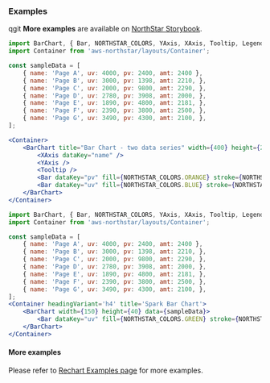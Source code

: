 ### Examples
qgit
**More examples** are available on <a href="https://storybook.northstar.aws-prototyping.cloud/?path=/story/charts-barchart--default" target="_blank" rel="noreferrer noopener">NorthStar Storybook</a>.

```jsx
import BarChart, { Bar, NORTHSTAR_COLORS, YAxis, XAxis, Tooltip, Legend, CartesianGrid } from 'aws-northstar/charts/BarChart';
import Container from 'aws-northstar/layouts/Container';

const sampleData = [
    { name: 'Page A', uv: 4000, pv: 2400, amt: 2400 },
    { name: 'Page B', uv: 3000, pv: 1398, amt: 2210, },
    { name: 'Page C', uv: 2000, pv: 9800, amt: 2290, },
    { name: 'Page D', uv: 2780, pv: 3908, amt: 2000, },
    { name: 'Page E', uv: 1890, pv: 4800, amt: 2181, },
    { name: 'Page F', uv: 2390, pv: 3800, amt: 2500, },
    { name: 'Page G', uv: 3490, pv: 4300, amt: 2100, },
];

<Container>
    <BarChart title="Bar Chart - two data series" width={400} height={200} data={sampleData}>
        <XAxis dataKey="name" />
        <YAxis />
        <Tooltip />
        <Bar dataKey="pv" fill={NORTHSTAR_COLORS.ORANGE} stroke={NORTHSTAR_COLORS.ORANGE} />
        <Bar dataKey="uv" fill={NORTHSTAR_COLORS.BLUE} stroke={NORTHSTAR_COLORS.BLUE}/>
    </BarChart>
</Container>
```

```jsx
import BarChart, { Bar, NORTHSTAR_COLORS, YAxis, XAxis, Tooltip, Legend, CartesianGrid } from 'aws-northstar/charts/BarChart';
import Container from 'aws-northstar/layouts/Container';

const sampleData = [
    { name: 'Page A', uv: 4000, pv: 2400, amt: 2400 },
    { name: 'Page B', uv: 3000, pv: 1398, amt: 2210, },
    { name: 'Page C', uv: 2000, pv: 9800, amt: 2290, },
    { name: 'Page D', uv: 2780, pv: 3908, amt: 2000, },
    { name: 'Page E', uv: 1890, pv: 4800, amt: 2181, },
    { name: 'Page F', uv: 2390, pv: 3800, amt: 2500, },
    { name: 'Page G', uv: 3490, pv: 4300, amt: 2100, },
];
<Container headingVariant='h4' title='Spark Bar Chart'>
    <BarChart width={150} height={40} data={sampleData}>
        <Bar dataKey="uv" fill={NORTHSTAR_COLORS.GREEN} stroke={NORTHSTAR_COLORS.GREEN}/>
    </BarChart>
</Container>
```

#### More examples
Please refer to [Rechart Examples page](https://recharts.org/en-US/examples/SimpleBarChart) for more examples. 


